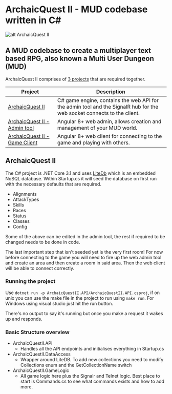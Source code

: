# ArchaicQuest II - MUD codebase written in C#
![alt ArchaicQuest II](https://i.imgur.com/LUv3vGm.png)

## A MUD codebase to create a multiplayer text based RPG, also known a Multi User Dungeon (MUD)

ArchaicQuest II comprises of [3 projects](https://github.com/ArchaicQuest) that are required together.


| Project                                                                                     | Description                                                                                                            |
| ------------------------------------------------------------------------------------------- | ---------------------------------------------------------------------------------------------------------------------- |
| [ArchaicQuest II](https://github.com/ArchaicQuest/ArchaicQuest-II)                          | C# game engine, contains the web API for the admin tool and the SignalR hub for the web socket connects to the client. |
| [ArchaicQuest II - Admin tool](https://github.com/ArchaicQuest/ArchaicQuest-II-Web-Admin)   | Angular 8+ web admin, allows creation and management of your MUD world.                                                |
| [ArchaicQuest II - Game Client](https://github.com/ArchaicQuest/ArchaicQuest-II-Web-Client) | Angular 8+ web client for connecting to the game and playing with others.                                              |

## ArchaicQuest II

The C# project is .NET Core 3.1 and uses [LiteDb](https://www.litedb.org/) which is an embedded NoSQL database. Within Startup.cs it will seed the database on first run with the necessary defaults that are required. 

* Alignments
* AttackTypes
* Skills
* Races
* Status
* Classes
* Config

Some of the above can be edited in the admin tool, the rest if required to be changed needs to be done in code.

The last important step that isn't seeded yet is the very first room! For now before connecting to the game you will need to fire up the web admin tool and create an area and then create a room in said area. Then the web client will be able to connect correctly. 

### Running the project
Use `dotnet run -p ArchaicQuestII.API/ArchaicQuestII.API.csproj`, if on unix you can use the make file in the project to run using `make run`. For Windows using visual studio just hit the run button.

There's no output to say it's running but once you make a request it wakes up and responds.

### Basic Structure overview

- ArchaicQuestII.API
  - Handles all the API endpoints and initialises everything in Startup.cs
- ArchaicQuestII.DataAccess
  - Wrapper around LiteDB. To add new collections you need to modify Collections enum and the GetCollectionName switch
- ArchaicQuestII.GameLogic
  - All game logic here plus the Signalr and Telnet logic. Best place to start is Commands.cs to see what commands exists and how to add more.
 
